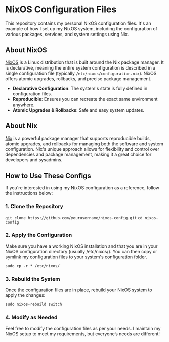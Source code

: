 # NixOS Configuration Files

This repository contains my personal NixOS configuration files. It's an example of how I set up my NixOS system, including the configuration of various packages, services, and system settings using Nix.

## About NixOS

[NixOS](https://nixos.org/) is a Linux distribution that is built around the Nix package manager. It is declarative, meaning the entire system configuration is described in a single configuration file (typically `/etc/nixos/configuration.nix`). NixOS offers atomic upgrades, rollbacks, and precise package management.

- **Declarative Configuration**: The system's state is fully defined in configuration files.
- **Reproducible**: Ensures you can recreate the exact same environment anywhere.
- **Atomic Upgrades & Rollbacks**: Safe and easy system updates.

## About Nix

[Nix](https://nixos.org/nix/) is a powerful package manager that supports reproducible builds, atomic upgrades, and rollbacks for managing both the software and system configuration. Nix's unique approach allows for flexibility and control over dependencies and package management, making it a great choice for developers and sysadmins.

## How to Use These Configs

If you're interested in using my NixOS configuration as a reference, follow the instructions below:

### 1. Clone the Repository

```git clone https://github.com/yourusername/nixos-config.git```
```cd nixos-config```
### 2. Apply the Configuration
Make sure you have a working NixOS installation and that you are in your NixOS configuration directory (usually /etc/nixos/). You can then copy or symlink my configuration files to your system's configuration folder.

```sudo cp -r * /etc/nixos/```

### 3. Rebuild the System

Once the configuration files are in place, rebuild your NixOS system to apply the changes:

```sudo nixos-rebuild switch```

### 4. Modify as Needed

Feel free to modify the configuration files as per your needs. I maintain my NixOS setup to meet my requirements, but everyone’s needs are different!
